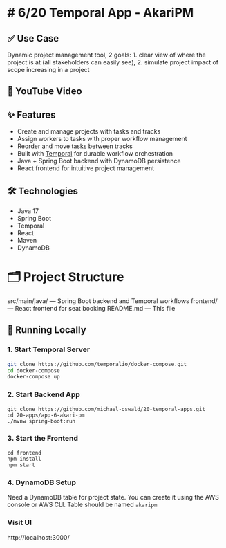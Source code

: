# # 6/20 Temporal App - AkariPM

## ✅ Use Case
Dynamic project management tool, 2 goals: 1. clear view of where the project is at (all stakeholders can easily see), 2. simulate project impact of scope increasing in a project

## 🎥 YouTube Video

## ✨ Features
- Create and manage projects with tasks and tracks
- Assign workers to tasks with proper workflow management
- Reorder and move tasks between tracks
- Built with [Temporal](https://temporal.io/) for durable workflow orchestration
- Java + Spring Boot backend with DynamoDB persistence
- React frontend for intuitive project management

## 🛠 Technologies
- Java 17
- Spring Boot
- Temporal
- React
- Maven
- DynamoDB


# 🗂 Project Structure
src/main/java/ — Spring Boot backend and Temporal workflows
frontend/ — React frontend for seat booking
README.md — This file


## 🚀 Running Locally
### 1. Start Temporal Server
```sh
git clone https://github.com/temporalio/docker-compose.git
cd docker-compose
docker-compose up
```

### 2. Start Backend App
```
git clone https://github.com/michael-oswald/20-temporal-apps.git
cd 20-apps/app-6-akari-pm
./mvnw spring-boot:run
```

### 3. Start the Frontend
```
cd frontend
npm install
npm start
```

### 4. DynamoDB Setup
Need a DynamoDB table for project state. You can create it using the AWS console or AWS CLI.
Table should be named `akaripm`


### Visit UI
http://localhost:3000/


